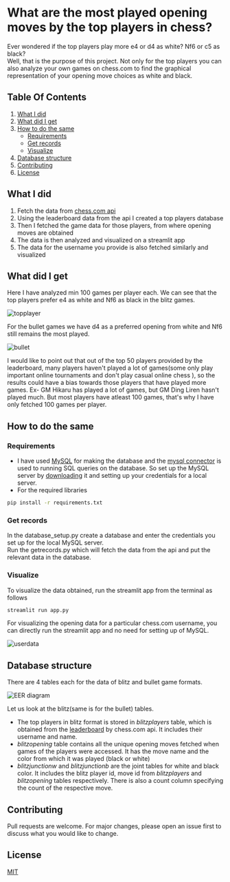 # What are the most played opening moves by the top players in chess?

Ever wondered if the top players play more e4 or d4 as white? Nf6 or c5 as black? \
Well, that is the purpose of this project. Not only for the top players you can also analyze your own games on chess.com to find the graphical representation of your opening move choices as white and black.

## Table Of Contents

1. [What I did](#what-i-did)
2. [What did I get](#What-did-I-get)
3. [How to do the same](#how-to-do-the-same)
    - [Requirements](#requirements)
    - [Get records](#get-records)
    - [Visualize](#visualize)
4. [Database structure](#database-structure)
5. [Contributing](#contributing)
6. [License](#license)

## What I did

1. Fetch the data from [chess.com api](https://www.chess.com/news/view/published-data-api)
2. Using the leaderboard data from the api I created a top players database
3. Then I fetched the game data for those players, from where opening moves are obtained
4. The data is then analyzed and visualized on a streamlit app
5. The data for the username you provide is also fetched similarly and visualized

## What did I get
Here I have analyzed min 100 games per player each. We can see that the top players prefer e4 as white and Nf6 as black in the blitz games.

![topplayer](Images/topplayers.png)

For the bullet games we have d4 as a preferred opening from white and Nf6 still remains the most played.

![bullet](Images/bullet.png)

I would like to point out that out of the top 50 players provided by the leaderboard, many players haven't played a lot of games(some only play important online tournaments and don't play casual online chess ), so the results could have a bias towards those players that have played more games. Ex- GM Hikaru has played a lot of games, but GM Ding Liren hasn't played much. But most players have atleast 100 games, that's why I have only fetched 100 games per player.


## How to do the same
### Requirements
- I have used [MySQL](https://www.mysql.com/) for making the database and the [mysql connector](https://pypi.org/project/mysql-connector-python/) is used to running SQL queries on the database. So set up the MySQL server by [downloading](https://dev.mysql.com/downloads/installer/) it and setting up your credentials for a local server.
- For the required libraries
```bash
pip install -r requirements.txt
```
### Get records
In the database_setup.py create a database and enter the credentials you set up for the local MySQL server. \
Run the getrecords.py which will fetch the data from the api and put the relevant data in the database.
### Visualize
To visualize the data obtained, run the streamlit app from the terminal as follows
```bash
streamlit run app.py
```
For visualizing the opening data for a particular chess.com username, you can directly run the streamlit app and no need for setting up of MySQL.

![userdata](Images/username.png)

## Database structure
There are 4 tables each for the data of blitz and bullet game formats.

![EER diagram](Images/eer.png)

Let us look at the blitz(same is for the bullet) tables.
- The top players in blitz format is stored in _blitzplayers_ table, which is obtained from the [leaderboard](https://api.chess.com/pub/leaderboards) by chess.com api. It includes their username and name.
- _blitzopening_ table contains all the unique opening moves fetched when games of the players were accessed. It has the move name and the color from which it was played (black or white)
- _blitzjunctionw_ and _blitzjunctionb_ are the joint tables for white and black color. It includes the blitz player id, move id from _blitzplayers_ and _blitzopening_ tables respectively.  There is also a count column specifying the count of the respective move.


## Contributing
Pull requests are welcome. For major changes, please open an issue first to discuss what you would like to change.

## License
[MIT](https://choosealicense.com/licenses/mit/)
